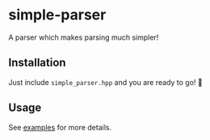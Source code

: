 # simple-parser
A parser which makes parsing much simpler!

## Installation
Just include `simple_parser.hpp` and you are ready to go! :metal:

## Usage
See [examples](example/example.cpp) for more details.
